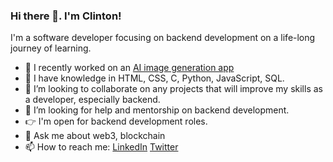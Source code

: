### Hi there 👋. I'm Clinton!

I'm a software developer focusing on backend development on a life-long journey of learning.

- 🔭 I recently worked on an [AI image generation app](https://mo-dalle.netlify.app/)
- 🌱 I have knowledge in HTML, CSS, C, Python, JavaScript, SQL.
- 👯 I’m looking to collaborate on any projects that will improve my skills as a developer, especially backend.
- 🤔 I’m looking for help and mentorship on backend development.
- 👉 I'm open for backend development roles.
- 💬 Ask me about web3, blockchain
- 📫 How to reach me: [LinkedIn](https://linkedin.com/in/clinton-mokaya/) [Twitter](https://twitter.com/Sn0wF1re)

